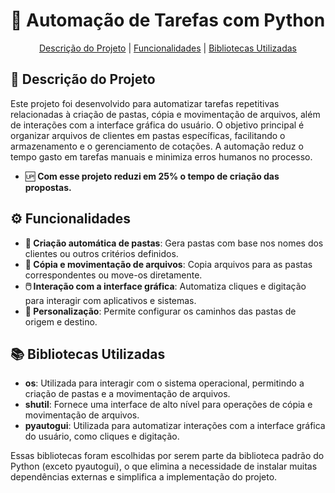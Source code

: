 # 📂 Automação de Tarefas com Python

<p align="center">
    <a href="#-descrição-do-projeto">Descrição do Projeto</a> |
    <a href="#-funcionalidades">Funcionalidades</a> |
    <a href="#-bibliotecas-utilizadas">Bibliotecas Utilizadas</a>
</p>

## 📂 Descrição do Projeto

Este projeto foi desenvolvido para automatizar tarefas repetitivas relacionadas à criação de pastas, cópia e movimentação de arquivos, além de interações com a interface gráfica do usuário. O objetivo principal é organizar arquivos de clientes em pastas específicas, facilitando o armazenamento e o gerenciamento de cotações. A automação reduz o tempo gasto em tarefas manuais e minimiza erros humanos no processo. 
- 🆙 **Com esse projeto reduzi em 25% o tempo de criação das propostas.**

## ⚙️ Funcionalidades

- **📁 Criação automática de pastas**: Gera pastas com base nos nomes dos clientes ou outros critérios definidos.
- **📄 Cópia e movimentação de arquivos**: Copia arquivos para as pastas correspondentes ou move-os diretamente.
- **🖱️ Interação com a interface gráfica**: Automatiza cliques e digitação para interagir com aplicativos e sistemas.
- **🔧 Personalização**: Permite configurar os caminhos das pastas de origem e destino.

## 📚 Bibliotecas Utilizadas

- **os**: Utilizada para interagir com o sistema operacional, permitindo a criação de pastas e a movimentação de arquivos.
- **shutil**: Fornece uma interface de alto nível para operações de cópia e movimentação de arquivos.
- **pyautogui**: Utilizada para automatizar interações com a interface gráfica do usuário, como cliques e digitação.

Essas bibliotecas foram escolhidas por serem parte da biblioteca padrão do Python (exceto pyautogui), o que elimina a necessidade de instalar muitas dependências externas e simplifica a implementação do projeto.
